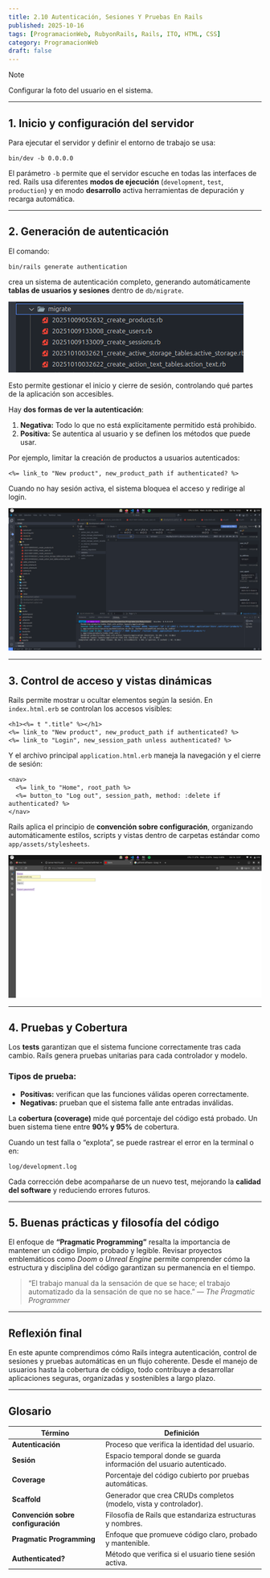 ```yaml
---
title: 2.10 Autenticación, Sesiones Y Pruebas En Rails
published: 2025-10-16
tags: [ProgramacionWeb, RubyonRails, Rails, ITO, HTML, CSS]
category: ProgramacionWeb
draft: false
---
```



> [!Note]
> Configurar la foto del usuario en el sistema.

---

## **1. Inicio y configuración del servidor**

Para ejecutar el servidor y definir el entorno de trabajo se usa:

```
bin/dev -b 0.0.0.0
```

El parámetro `-b` permite que el servidor escuche en todas las interfaces de red.
Rails usa diferentes **modos de ejecución** (`development`, `test`, `production`) y en modo **desarrollo** activa herramientas de depuración y recarga automática.

---

## **2. Generación de autenticación**

El comando:

```
bin/rails generate authentication
```

crea un sistema de autenticación completo, generando automáticamente **tablas de usuarios y sesiones** dentro de `db/migrate`.

![](./Adjuntos/Pasted%20image%2020251016122046.png)

Esto permite gestionar el inicio y cierre de sesión, controlando qué partes de la aplicación son accesibles.

Hay **dos formas de ver la autenticación**:

1. **Negativa:** Todo lo que no está explícitamente permitido está prohibido.
2. **Positiva:** Se autentica al usuario y se definen los métodos que puede usar.

Por ejemplo, limitar la creación de productos a usuarios autenticados:

```erb
<%= link_to "New product", new_product_path if authenticated? %>
```

Cuando no hay sesión activa, el sistema bloquea el acceso y redirige al login.

![](./Adjuntos/Pasted%20image%2020251016123251.png)

---

## **3. Control de acceso y vistas dinámicas**

Rails permite mostrar u ocultar elementos según la sesión.
En `index.html.erb` se controlan los accesos visibles:

```erb
<h1><%= t ".title" %></h1>
<%= link_to "New product", new_product_path if authenticated? %>
<%= link_to "Login", new_session_path unless authenticated? %>
```

Y el archivo principal `application.html.erb` maneja la navegación y el cierre de sesión:

```erb
<nav>
  <%= link_to "Home", root_path %>
  <%= button_to "Log out", session_path, method: :delete if authenticated? %>
</nav>
```

Rails aplica el principio de **convención sobre configuración**, organizando automáticamente estilos, scripts y vistas dentro de carpetas estándar como `app/assets/stylesheets`.

![](./Adjuntos/Pasted%20image%2020251016123731.png)

---

## **4. Pruebas y Cobertura**

Los **tests** garantizan que el sistema funcione correctamente tras cada cambio.
Rails genera pruebas unitarias para cada controlador y modelo.

### Tipos de prueba:

* **Positivas:** verifican que las funciones válidas operen correctamente.
* **Negativas:** prueban que el sistema falle ante entradas inválidas.

La **cobertura (coverage)** mide qué porcentaje del código está probado.
Un buen sistema tiene entre **90% y 95%** de cobertura.

Cuando un test falla o “explota”, se puede rastrear el error en la terminal o en:

```
log/development.log
```

Cada corrección debe acompañarse de un nuevo test, mejorando la **calidad del software** y reduciendo errores futuros.

---

## **5. Buenas prácticas y filosofía del código**

El enfoque de **“Pragmatic Programming”** resalta la importancia de mantener un código limpio, probado y legible.
Revisar proyectos emblemáticos como *Doom* o *Unreal Engine* permite comprender cómo la estructura y disciplina del código garantizan su permanencia en el tiempo.

> “El trabajo manual da la sensación de que se hace;
> el trabajo automatizado da la sensación de que no se hace.”
> — *The Pragmatic Programmer*

---

## **Reflexión final**

En este apunte comprendimos cómo Rails integra autenticación, control de sesiones y pruebas automáticas en un flujo coherente.
Desde el manejo de usuarios hasta la cobertura de código, todo contribuye a desarrollar aplicaciones seguras, organizadas y sostenibles a largo plazo.

---

## **Glosario**

| **Término**                        | **Definición**                                                        |
| ---------------------------------- | --------------------------------------------------------------------- |
| **Autenticación**                  | Proceso que verifica la identidad del usuario.                        |
| **Sesión**                         | Espacio temporal donde se guarda información del usuario autenticado. |
| **Coverage**                       | Porcentaje del código cubierto por pruebas automáticas.               |
| **Scaffold**                       | Generador que crea CRUDs completos (modelo, vista y controlador).     |
| **Convención sobre configuración** | Filosofía de Rails que estandariza estructuras y nombres.             |
| **Pragmatic Programming**          | Enfoque que promueve código claro, probado y mantenible.              |
| **Authenticated?**                 | Método que verifica si el usuario tiene sesión activa.                |
